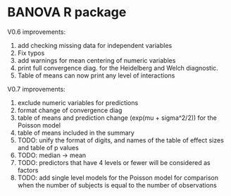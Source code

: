 # BANOVA R package
V0.6 improvements:
  1. add checking missing data for independent variables
  2. Fix typos
  3. add warnings for mean centering of numeric variables
  4. print full convergence diag. for the Heidelberg and Welch diagnostic.
  5. Table of means can now print any level of interactions

V0.7 improvements:
  1. exclude numeric variables for predictions 
  2. format change of convergence diag 
  3. table of means and prediction change (exp(mu + sigma^2/2)) for the Poisson model
  4. table of means included in the summary
  5. TODO: unify the format of digits, and names of the table of effect sizes and table of p values 
  6. TODO: median -> mean 
  7. TODO: predictors that have 4 levels or fewer will be considered as factors
  8. TODO: add single level models for the Poisson model for comparison when the number of subjects is equal to the number of observations
